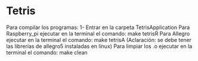 # Tetris

Para compilar los programas:
1- Entrar en la carpeta TetrisApplication
Para Raspberry_pi ejecutar en la terminal el comando: make tetrisR
Para Allegro ejecutar en la terminal el comando: make tetrisA
(Aclaración: se debe tener las librerías de allegro5 instaladas en linux)
Para limpiar los .o ejecutar en la terminal el comando: make clean
